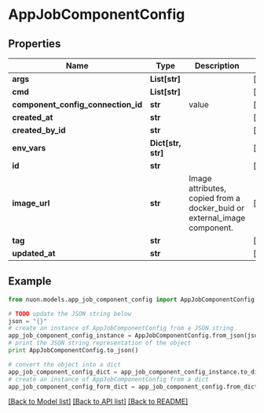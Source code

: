# AppJobComponentConfig


## Properties

Name | Type | Description | Notes
------------ | ------------- | ------------- | -------------
**args** | **List[str]** |  | [optional] 
**cmd** | **List[str]** |  | [optional] 
**component_config_connection_id** | **str** | value | [optional] 
**created_at** | **str** |  | [optional] 
**created_by_id** | **str** |  | [optional] 
**env_vars** | **Dict[str, str]** |  | [optional] 
**id** | **str** |  | [optional] 
**image_url** | **str** | Image attributes, copied from a docker_buid or external_image component. | [optional] 
**tag** | **str** |  | [optional] 
**updated_at** | **str** |  | [optional] 

## Example

```python
from nuon.models.app_job_component_config import AppJobComponentConfig

# TODO update the JSON string below
json = "{}"
# create an instance of AppJobComponentConfig from a JSON string
app_job_component_config_instance = AppJobComponentConfig.from_json(json)
# print the JSON string representation of the object
print AppJobComponentConfig.to_json()

# convert the object into a dict
app_job_component_config_dict = app_job_component_config_instance.to_dict()
# create an instance of AppJobComponentConfig from a dict
app_job_component_config_form_dict = app_job_component_config.from_dict(app_job_component_config_dict)
```
[[Back to Model list]](../README.md#documentation-for-models) [[Back to API list]](../README.md#documentation-for-api-endpoints) [[Back to README]](../README.md)



